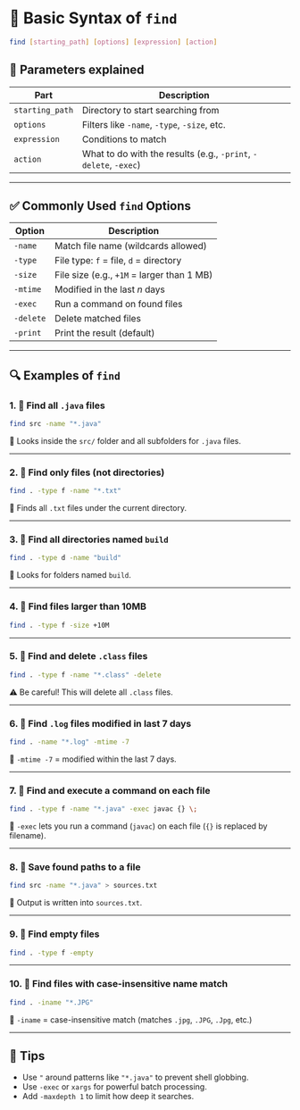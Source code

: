 # 🔹 Basic Syntax of `find`

```bash
find [starting_path] [options] [expression] [action]
```

## 🔸 Parameters explained

| Part            | Description                                                      |
| --------------- | ---------------------------------------------------------------- |
| `starting_path` | Directory to start searching from                                |
| `options`       | Filters like `-name`, `-type`, `-size`, etc.                     |
| `expression`    | Conditions to match                                              |
| `action`        | What to do with the results (e.g., `-print`, `-delete`, `-exec`) |

---

## ✅ Commonly Used `find` Options

| Option    | Description                                |
| --------- | ------------------------------------------ |
| `-name`   | Match file name (wildcards allowed)        |
| `-type`   | File type: `f` = file, `d` = directory     |
| `-size`   | File size (e.g., `+1M` = larger than 1 MB) |
| `-mtime`  | Modified in the last _n_ days              |
| `-exec`   | Run a command on found files               |
| `-delete` | Delete matched files                       |
| `-print`  | Print the result (default)                 |

---

## 🔍 Examples of `find`

### 1. 🔹 Find all `.java` files

```bash
find src -name "*.java"
```

🔸 Looks inside the `src/` folder and all subfolders for `.java` files.

---

### 2. 🔹 Find only files (not directories)

```bash
find . -type f -name "*.txt"
```

🔸 Finds all `.txt` files under the current directory.

---

### 3. 🔹 Find all directories named `build`

```bash
find . -type d -name "build"
```

🔸 Looks for folders named `build`.

---

### 4. 🔹 Find files larger than 10MB

```bash
find . -type f -size +10M
```

---

### 5. 🔹 Find and delete `.class` files

```bash
find . -type f -name "*.class" -delete
```

⚠️ Be careful! This will delete all `.class` files.

---

### 6. 🔹 Find `.log` files modified in last 7 days

```bash
find . -name "*.log" -mtime -7
```

🔸 `-mtime -7` = modified within the last 7 days.

---

### 7. 🔹 Find and execute a command on each file

```bash
find . -type f -name "*.java" -exec javac {} \;
```

🔸 `-exec` lets you run a command (`javac`) on each file (`{}` is replaced by filename).

---

### 8. 🔹 Save found paths to a file

```bash
find src -name "*.java" > sources.txt
```

🔸 Output is written into `sources.txt`.

---

### 9. 🔹 Find empty files

```bash
find . -type f -empty
```

---

### 10. 🔹 Find files with case-insensitive name match

```bash
find . -iname "*.JPG"
```

🔸 `-iname` = case-insensitive match (matches `.jpg`, `.JPG`, `.Jpg`, etc.)

---

## 🧠 Tips

- Use `"` around patterns like `"*.java"` to prevent shell globbing.
- Use `-exec` or `xargs` for powerful batch processing.
- Add `-maxdepth 1` to limit how deep it searches.
